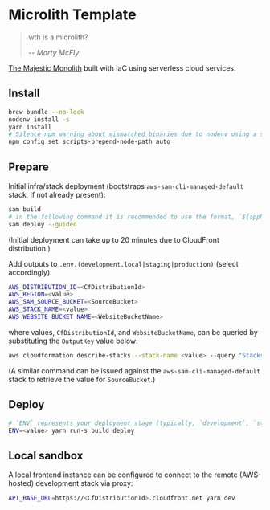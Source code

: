 # Microlith Template

> wth is a microlith?
>
> -- <cite>Marty McFly</cite>

[The Majestic Monolith](https://m.signalvnoise.com/the-majestic-monolith/) built with IaC using serverless cloud services.

## Install

```sh
brew bundle --no-lock
nodenv install -s
yarn install
# Silence npm warning about mismatched binaries due to nodenv using a shim.
npm config set scripts-prepend-node-path auto
```

## Prepare

Initial infra/stack deployment (bootstraps `aws-sam-cli-managed-default` stack, if not already present):

```sh
sam build
# in the following command it is recommended to use the format, `${appName}-${stageName}`, for 'Stack Name'
sam deploy --guided
```

(Initial deployment can take up to 20 minutes due to CloudFront distribution.)

Add outputs to `.env.(development.local|staging|production)` (select accordingly):

```sh
AWS_DISTRIBUTION_ID=<CfDistributionId>
AWS_REGION=<value>
AWS_SAM_SOURCE_BUCKET=<SourceBucket>
AWS_STACK_NAME=<value>
AWS_WEBSITE_BUCKET_NAME=<WebsiteBucketName>
```

where values, `CfDistributionId`, and `WebsiteBucketName`, can be queried by substituting the `OutputKey` value below:

```sh
aws cloudformation describe-stacks --stack-name <value> --query "Stacks[0].Outputs[?OutputKey=='...'].OutputValue" --output text
```

(A similar command can be issued against the `aws-sam-cli-managed-default` stack to retrieve the value for `SourceBucket`.)

## Deploy

```sh
# `ENV` represents your deployment stage (typically, `development`, `staging` or `production`).
ENV=<value> yarn run-s build deploy
```

## Local sandbox

A local frontend instance can be configured to connect to the remote (AWS-hosted) development stack via proxy:

```sh
API_BASE_URL=https://<CfDistributionId>.cloudfront.net yarn dev
```
